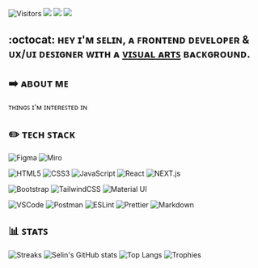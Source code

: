 ![Visitors](https://api.visitorbadge.io/api/visitors?path=https%3A%2F%2Fgithub.com%2Fselinsuvarol&label=Visitor%20Count&labelColor=%23d9e3f0&countColor=%23dce775&labelStyle=upper)
[![](https://img.shields.io/badge/LinkedIn-0077B5?style=for-the-badge&logo=linkedin&logoColor=white)](https://www.linkedin.com/in/selin-su-varol-664936a3/)
[![](https://img.shields.io/badge/Gmail-D14836?style=for-the-badge&logo=gmail&logoColor=white)](mailto:selinsuvarol@gmail.com)
[![](https://img.shields.io/badge/-Behance-blueviolet?style=for-the-badge&logo=behance&logoColor=white)](https://www.behance.net/selinsuvarol)

## :octocat: ʜᴇʏ ɪ'ᴍ ꜱᴇʟɪɴ, ᴀ ꜰʀᴏɴᴛᴇɴᴅ ᴅᴇᴠᴇʟᴏᴘᴇʀ & ᴜx/ᴜɪ ᴅᴇꜱɪɢɴᴇʀ ᴡɪᴛʜ ᴀ <ins>ᴠɪꜱᴜᴀʟ ᴀʀᴛꜱ</ins> ʙᴀᴄᴋɢʀᴏᴜɴᴅ. 

## :arrow_right: ᴀʙᴏᴜᴛ ᴍᴇ

ᴛʜɪɴɢꜱ ɪ'ᴍ ɪɴᴛᴇʀᴇꜱᴛᴇᴅ ɪɴ


## :pencil2: ᴛᴇᴄʜ ꜱᴛᴀᴄᴋ

![Figma](https://img.shields.io/badge/-Figma-%F24E1E?style=for-the-badge&logo=figma&logoColor=white)
![Miro](https://img.shields.io/badge/Miro-F7C922?style=for-the-badge&logo=Miro&logoColor=050036)

![HTML5](https://img.shields.io/badge/HTML5-E34F26?style=for-the-badge&logo=html5&logoColor=white)
![CSS3](https://img.shields.io/badge/CSS3-1572B6?style=for-the-badge&logo=css3&logoColor=white)
![JavaScript](https://img.shields.io/badge/JavaScript-323330?style=for-the-badge&logo=javascript&logoColor=F7DF1E)
![React](https://img.shields.io/badge/React-20232A?style=for-the-badge&logo=react&logoColor=61DAFB)
![NEXT.js](https://img.shields.io/badge/next.js-000000?style=for-the-badge&logo=nextdotjs&logoColor=white)

![Bootstrap](https://img.shields.io/badge/Bootstrap-563D7C?style=for-the-badge&logo=bootstrap&logoColor=white)
![TailwindCSS](	https://img.shields.io/badge/Tailwind_CSS-38B2AC?style=for-the-badge&logo=tailwind-css&logoColor=white)
![Material UI](https://img.shields.io/badge/Material%20UI-007FFF?style=for-the-badge&logo=mui&logoColor=white)


![VSCode](https://img.shields.io/badge/VSCode-0078D4?style=for-the-badge&logo=visual%20studio%20code&logoColor=white)
![Postman](https://img.shields.io/badge/Postman-FF6C37?style=for-the-badge&logo=Postman&logoColor=white)
![ESLint](https://img.shields.io/badge/eslint-3A33D1?style=for-the-badge&logo=eslint&logoColor=white)
![Prettier](https://img.shields.io/badge/prettier-1A2C34?style=for-the-badge&logo=prettier&logoColor=F7BA3E)
![Markdown](https://img.shields.io/badge/Markdown-000000?style=for-the-badge&logo=markdown&logoColor=white)


## :bar_chart: ꜱᴛᴀᴛꜱ
![Streaks](https://github-readme-streak-stats.herokuapp.com/?user=selinsuvarol&theme=omni)
![Selin's GitHub stats](https://github-readme-stats.vercel.app/api?username=selinsuvarol&show_icons=true&theme=omni)
![Top Langs](https://github-readme-stats.vercel.app/api/top-langs/?username=selinsuvarol&layout=compact&theme=omni)
![Trophies](https://github-profile-trophy.vercel.app/?username=selinsuvarol&theme=discord)
